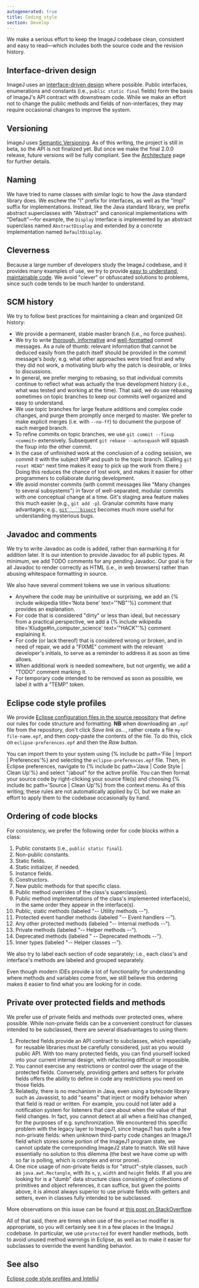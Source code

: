 ```yaml
---
autogenerated: true
title: Coding style
section: Develop
---
```



 We make a serious effort to keep the ImageJ codebase clean, consistent and easy to read—which includes both the source code and the revision history.

## Interface-driven design

ImageJ uses an [interface-driven design](https://msdn.microsoft.com/en-us/library/aa260635%28v=vs.60%29.aspx) where possible. Public interfaces, enumerations and constants (i.e., `public static final` fields) form the basis of ImageJ's API contract with downstream code. While we make an effort not to change the public methods and fields of non-interfaces, they may require occasional changes to improve the system.

## Versioning

ImageJ uses [Semantic Versioning](http://semver.org/). As of this writing, the project is still in beta, so the API is not finalized yet. But once we make the final 2.0.0 release, future versions will be fully compliant. See the [Architecture](/develop/architecture#versioning) page for further details.

## Naming

We have tried to name classes with similar logic to how the Java standard library does. We eschew the "I" prefix for interfaces, as well as the "Impl" suffix for implementations. Instead, like the Java standard library, we prefix abstract superclasses with "Abstract" and canonical implementations with "Default"—for example, the `Display` interface is implemented by an abstract superclass named `AbstractDisplay` and extended by a concrete implementation named `DefaultDisplay`.

## Cleverness

Because a large number of developers study the ImageJ codebase, and it provides many examples of use, we try to provide [easy to understand, maintainable code](http://www.daedtech.com/writing-maintainable-code-demands-creativity). We avoid "clever" or obfuscated solutions to problems, since such code tends to be much harder to understand.

## SCM history

We try to follow best practices for maintaining a clean and organized Git history:

-   We provide a permanent, stable master branch (i.e., no force pushes).
-   We try to write [thorough, informative](http://chris.beams.io/posts/git-commit/) and [well-formatted](http://tbaggery.com/2008/04/19/a-note-about-git-commit-messages.html) commit messages. As a rule of thumb: relevant information that cannot be deduced easily from the patch itself should be provided in the commit message's *body*, e.g. what other approaches were tried first and why they did not work, a motivating blurb why the patch is desirable, or links to discussions.
-   In general, we prefer merging to rebasing, so that individual commits continue to reflect what was actually the true development history (i.e., what was tested and working at the time). That said, we do use rebasing sometimes on topic branches to keep our commits well organized and easy to understand.
-   We use topic branches for large feature additions and complex code changes, and purge them promptly once merged to master. We prefer to make explicit merges (i.e. with `--no-ff`) to document the purpose of each merged branch.
-   To refine commits on topic branches, we use `git commit --fixup <commit>` extensively. Subsequent `git rebase --autosquash` will squash the fixup into the other commit.
-   In the case of unfinished work at the conclusion of a coding session, we commit it with the subject *WIP* and push to the topic branch. (Calling `git reset HEAD^` next time makes it easy to pick up the work from there.) Doing this reduces the chance of lost work, and makes it easier for other programmers to collaborate during development.
-   We avoid monster commits (with commit messages like "Many changes to several subsystems") in favor of well-separated, modular commits with one conceptual change at a time. Git's staging area feature makes this much easier (e.g., `git add -p`). Granular commits have many advantages; e.g., [`git`` ``bisect`](/develop/git/pinpoint-regressions) becomes much more useful for understanding mysterious bugs.

## Javadoc and comments

We try to write Javadoc as code is added, rather than earmarking it for addition later. It is our intention to provide Javadoc for all public types. At minimum, we add TODO comments for any pending Javadoc. Our goal is for all Javadoc to render correctly as HTML (i.e., in web browsers) rather than abusing whitespace formatting in source.

We also have several comment tokens we use in various situations:

-   Anywhere the code may be unintuitive or surprising, we add an {% include wikipedia title='Nota bene' text='"NB"'%} comment that provides an explanation.
-   For code that is considered "dirty" or less than ideal, but necessary from a practical perspective, we add a {% include wikipedia title='Kludge#In_computer_science' text='"HACK"'%} comment explaining it.
-   For code (or lack thereof) that is considered wrong or broken, and in need of repair, we add a "FIXME" comment with the relevant developer's initials, to serve as a reminder to address it as soon as time allows.
-   When additional work is needed somewhere, but not urgently, we add a "TODO" comment marking it.
-   For temporary code intended to be removed as soon as possible, we label it with a "TEMP" token.

## Eclipse code style profiles

We provide [Eclipse configuration files in the source repository](https://github.com/imagej/imagej/tree/master/config) that define our rules for code structure and formatting. **NB** when downloading an `.epf` file from the repository, don't click *Save link as...*, rather create a file `my-file-name.epf`, and then copy-paste the contents of the file. To do this, click on `eclipse-preferences.epf` and then the *Raw* button.

You can import them to your system using {% include bc path='File | Import | Preferences'%} and selecting the `eclipse-preferences.epf` file. Then, in Eclipse preferences, navigate to {% include bc path='Java | Code Style | Clean Up'%} and select "/about" for the active profile. You can then format your source code by right-clicking your source file(s) and choosing {% include bc path='Source | Clean Up'%} from the context menu. As of this writing, these rules are not automatically applied by CI, but we make an effort to apply them to the codebase occasionally by hand.

## Ordering of code blocks

For consistency, we prefer the following order for code blocks within a class:

1.  Public constants (i.e., `public static final`).
2.  Non-public constants.
3.  Static fields.
4.  Static initializer, if needed.
5.  Instance fields.
6.  Constructors.
7.  New public methods for that specific class.
8.  Public method overrides of the class's superclass(es).
9.  Public method implementations of the class's implemented interface(s), in the same order they appear in the interface(s).
10. Public, static methods (labeled "-- Utility methods --").
11. Protected event handler methods (labeled "-- Event handlers --").
12. Any other protected methods (labeled "-- Internal methods --").
13. Private methods (labeled "-- Helper methods --").
14. Deprecated methods (labeled " -- Deprecated methods --").
15. Inner types (labeled "-- Helper classes --").

We also try to label each section of code separately; i.e., each class's and interface's methods are labeled and grouped separately.

Even though modern IDEs provide a lot of functionality for understanding where methods and variables come from, we still believe this ordering makes it easier to find what you are looking for in code.

## Private over protected fields and methods

We prefer use of private fields and methods over protected ones, where possible. While non-private fields can be a convenient construct for classes intended to be subclassed, there are several disadvantages to using them:

1.  Protected fields provide an API contract to subclasses, which especially for reusable libraries must be carefully considered, just as you would public API. With too many protected fields, you can find yourself locked into your current internal design, with refactoring difficult or impossible.
2.  You cannot exercise any restrictions or control over the usage of the protected fields. Conversely, providing getters and setters for private fields offers the ability to define in code any restrictions you need on those fields.
3.  Relatedly, there is no mechanism in Java, even using a bytecode library such as Javassist, to add "seams" that inject or modify behavior when that field is read or written. For example, you could not later add a notification system for listeners that care about when the value of that field changes. In fact, you cannot detect at all when a field has changed, for the purposes of e.g. synchronization. We encountered this specific problem with the legacy layer to ImageJ1, since ImageJ1 has quite a few non-private fields: when unknown third-party code changes an ImageJ1 field which stores some portion of the ImageJ1 program state, we cannot update the corresponding ImageJ2 state to match. We still have essentially no solution to this dilemma (the best we have come up with so far is polling, which is complex and error prone).
4.  One nice usage of non-private fields is for "struct"-style classes, such as `java.awt.Rectangle`, with its `x`, `y`, `width` and `height` fields. If all you are looking for is a "dumb" data structure class consisting of collections of primitives and object references, it can suffice, but given the points above, it is almost always superior to use private fields with getters and setters, even in classes fully intended to be subclassed.

More observations on this issue can be found at [this post on StackOverflow](http://stackoverflow.com/a/3631338).

All of that said, there are times when use of the `protected` modifier is appropriate, so you will certainly see it in a few places in the ImageJ codebase. In particular, we use `protected` for event handler methods, both to avoid unused method warnings in Eclipse, as well as to make it easier for subclasses to override the event handling behavior.

## See also

[Eclipse code style profiles and IntelliJ](/develop/intellij#code-style-profiles)


